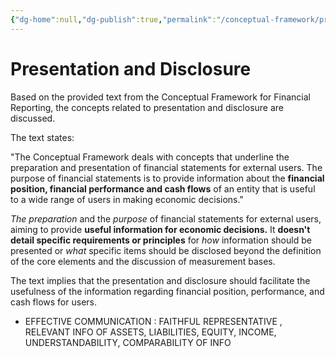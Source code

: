 ```yaml
---
{"dg-home":null,"dg-publish":true,"permalink":"/conceptual-framework/presentation-and-disclosure/","dgPassFrontmatter":true,"noteIcon":""}
---
```



# Presentation and Disclosure

Based on the provided text from the Conceptual Framework for Financial Reporting, the concepts related to presentation and disclosure are discussed.

The text states:

"The Conceptual Framework deals with concepts that underline the preparation and presentation of financial statements for external users. The purpose of financial statements is to provide information about the **financial position, financial performance and cash flows** of an entity that is useful to a wide range of users in making economic decisions."

*The preparation* and the *purpose* of financial statements for external users, aiming to provide **useful information for economic decisions.** It **doesn't detail specific requirements or principles** for *how* information should be presented or *what* specific items should be disclosed beyond the definition of the core elements and the discussion of measurement bases.

The text implies that the presentation and disclosure should facilitate the usefulness of the information regarding financial position, performance, and cash flows for users.

- EFFECTIVE COMMUNICATION : FAITHFUL REPRESENTATIVE , RELEVANT INFO OF ASSETS, LIABILITIES, EQUITY, INCOME, UNDERSTANDABILITY, COMPARABILITY OF INFO 